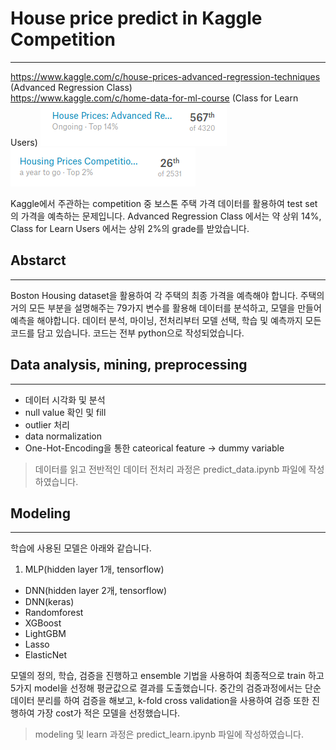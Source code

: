 # House price predict in Kaggle Competition
- - -
https://www.kaggle.com/c/house-prices-advanced-regression-techniques (Advanced Regression Class)<br>
https://www.kaggle.com/c/home-data-for-ml-course (Class for Learn Users)
![](./img/readme1.png)
![](./img/readme2.png)

 Kaggle에서 주관하는 competition 중 보스톤 주택 가격 데이터를 활용하여 test set의 가격을 예측하는 문제입니다. Advanced Regression Class 에서는 약 상위 14%, Class for Learn Users 에서는 상위 2%의 grade를 받았습니다.
 
 ## Abstarct
 - - -
 Boston Housing dataset을 활용하여 각 주택의 최종 가격을 예측해야 합니다. 주택의 거의 모든 부분을 설명해주는 79가지 변수를 활용해 데이터를 분석하고, 모델을 만들어 예측을 해야합니다. 데이터 분석, 마이닝, 전처리부터 모델 선택, 학습 및 예측까지 모든 코드를 담고 있습니다. 코드는 전부 python으로 작성되었습니다.
 
 ## Data analysis, mining, preprocessing
 - - -
 - 데이터 시각화 및 분석
 - null value 확인 및 fill
 - outlier 처리
 - data normalization
 - One-Hot-Encoding을 통한 cateorical feature -> dummy variable
 
> 데이터를 읽고 전반적인 데이터 전처리 과정은 predict_data.ipynb 파일에 작성하였습니다.
 
 
 ## Modeling
 - - -
  학습에 사용된 모델은 아래와 같습니다.
 1. MLP(hidden layer 1개, tensorflow)
 - DNN(hidden layer 2개, tensorflow)
 - DNN(keras)
 - Randomforest
 - XGBoost
 - LightGBM
 - Lasso
 - ElasticNet
 
모델의 정의, 학습, 검증을 진행하고 ensemble 기법을 사용하여 최종적으로 train 하고 5가지 model을 선정해 평균값으로 결과를 도출했습니다. 중간의 검증과정에서는 단순 데이터 분리를 하여 검증을 해보고, k-fold cross validation을 사용하여 검증 또한 진행하여 가장 cost가 적은 모델을 선정했습니다.
> modeling 및 learn 과정은 predict_learn.ipynb 파일에 작성하였습니다.